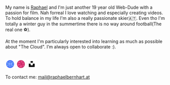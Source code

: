 <html>
  <body>
    <p>
      My name is <a href="https://raphaelbernhart.at" target="_blank">Raphael</a> and I'm just another 19 year old Web-Dude with a passion for film. Nah forreal I love watching and especially creating videos. To hold balance in my life I'm also a really passionate skier🇦🇹. Even tho I'm totally a winter guy in the summertime there is no way around football(The real one ⚽).
    </p>
    <p>
    At the moment I'm particularly interested into learning as much as possible about "The Cloud". I’m always open to collaborate :).
    </p>
    <br>
    <a href="https://raphaelbernhart.at" target="_blank"><img width="30px" src="./globe.png"></a>
    <a href="https://dribbble.com/rapyh02" target="_blank"><img width="30px" src="./dribbble.png"></a>
    <a href="https://unsplash.com/@raphy02" target="_blank"><img width="30px" src="./unsplash.png"></a>
    <br>
    <p>To contact me: <a href="mailto:mail@raphaelbernhart.at">mail@raphaelbernhart.at</a></p>
  </body>
</html>
